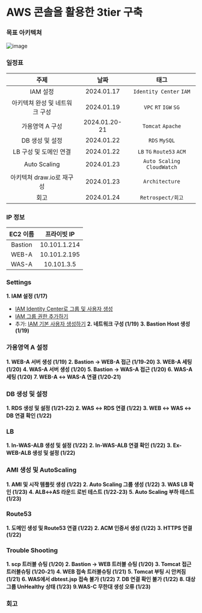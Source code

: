 # AWS 콘솔을 활용한 3tier 구축

### 목표 아키텍쳐
![image](https://github.com/plum-king/3tier-AWS-console/assets/77599304/0758c6ca-a4a5-4899-b6dc-edc8b33d485d)

### 일정표
|주제|날짜|태그|
|:---:|:---:|:---:|
|IAM 설정|2024.01.17|`Identity Center` `IAM`|
|아키텍쳐 완성 및 네트워크 구성|2024.01.19|`VPC` `RT` `IGW` `SG`|
|가용영역 A 구성|2024.01.20-21|`Tomcat` `Apache`|
|DB 생성 및 설정|2024.01.22|`RDS` `MySQL`|
|LB 구성 및 도메인 연결|2024.01.22|`LB` `TG` `Route53` `ACM`|
|Auto Scaling|2024.01.23|`Auto Scaling` `CloudWatch`|
|아키텍쳐 draw.io로 재구성|2024.01.23|`Architecture`|
|회고|2024.01.24|`Retrospect/회고`|

### IP 정보
|EC2 이름|프라이빗 IP|
|:---:|:---:|
|Bastion|10.101.1.214|
|WEB-A|10.101.2.195|
|WAS-A|10.101.3.5|

### Settings
**1. IAM 설정 (1/17)**
  - [IAM Identity Center로 그룹 및 사용자 생성](https://plum-king.tistory.com/25)
  - [IAM 그룹 권한 추가하기](https://plum-king.tistory.com/26)
  - 추가: [IAM 기본 사용자 생성하기](https://plum-king.tistory.com/27)
**2. 네트워크 구성 (1/19)**
**3. Bastion Host 생성 (1/19)**

### 가용영역 A 설정
**1. WEB-A 서버 생성 (1/19)**
**2. Bastion → WEB-A 접근 (1/19-20)**
**3. WEB-A 세팅 (1/20)**
**4. WAS-A 서버 생성 (1/20)**
**5. Bastion → WAS-A 접근 (1/20)**
**6. WAS-A 세팅 (1/20)**
**7. WEB-A ↔ WAS-A 연결 (1/20-21)**

### DB 생성 및 설정
**1. RDS 생성 및 설정 (1/21-22)**
**2. WAS ↔ RDS 연결 (1/22)**
**3. WEB ↔ WAS ↔ DB 연결 확인 (1/22)**

### LB
**1. In-WAS-ALB 생성 및 설정 (1/22)**
**2. In-WAS-ALB 연결 확인 (1/22)**
**3. Ex-WEB-ALB 생성 및 설정 (1/22)**

### AMI 생성 및 AutoScaling
**1. AMI 및 시작 템플릿 생성 (1/22)**
**2. Auto Scaling 그룹 생성 (1/22)**
**3. WAS LB 확인 (1/23)**
**4. ALB↔AS 라운드 로빈 테스트 (1/22-23)**
**5. Auto Scaling 부하 테스트 (1/23)**

### Route53
**1. 도메인 생성 및 Route53 연결 (1/22)**
**2. ACM 인증서 생성 (1/22)**
**3. HTTPS 연결 (1/22)**

### Trouble Shooting
**1. scp 트러블 슈팅 (1/20)**
**2. Bastion → WEB 트러블 슈팅 (1/20)**
**3. Tomcat 접근 트러블슈팅 (1/20-21)**
**4. WEB 접속 트러블슈팅 (1/21)**
**5. Tomcat 부팅 시 안켜짐 (1/21)**
**6. WAS에서 dbtest.jsp 접속 불가 (1/22)**
**7. DB 연결 확인 불가 (1/22)**
**8. 대상그룹 UnHealthy 상태 (1/23)**
**9.WAS-C 무한대 생성 오류 (1/23)**

### 회고

